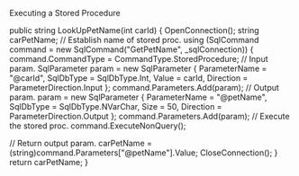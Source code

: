 Executing a Stored Procedure

public string LookUpPetName(int carId)
{
OpenConnection();
string carPetName;
// Establish name of stored proc.
using (SqlCommand command = new SqlCommand("GetPetName", _sqlConnection))
{
command.CommandType = CommandType.StoredProcedure;
// Input param.
SqlParameter param = new SqlParameter
{
ParameterName = "@carId",
SqlDbType = SqlDbType.Int,
Value = carId,
Direction = ParameterDirection.Input
};
command.Parameters.Add(param);
// Output param.
param = new SqlParameter
{
ParameterName = "@petName",
SqlDbType = SqlDbType.NVarChar,
Size = 50,
Direction = ParameterDirection.Output
};
command.Parameters.Add(param);
// Execute the stored proc.
command.ExecuteNonQuery();


// Return output param.
carPetName = (string)command.Parameters["@petName"].Value;
CloseConnection();
}
return carPetName;
}


